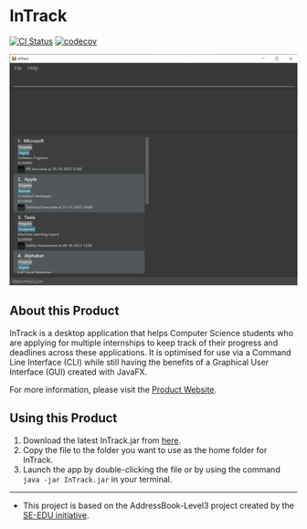 # InTrack

[![CI Status](https://github.com/AY2223S1-CS2103T-T11-2/tp/workflows/Java%20CI/badge.svg)](https://github.com/AY2223S1-CS2103T-T11-2/tp/actions)
[![codecov](https://codecov.io/gh/AY2223S1-CS2103T-T11-2/tp/branch/master/graph/badge.svg?token=2ONUW49TRR)](https://codecov.io/gh/AY2223S1-CS2103T-T11-2/tp)

![Ui](docs/images/Ui.png)

## About this Product

InTrack is a desktop application that helps Computer Science students who are applying for multiple internships to keep
track of their progress and deadlines across these applications. It is optimised for use via a Command Line Interface
(CLI) while still having the benefits of a Graphical User Interface (GUI) created with JavaFX.

For more information, please visit the [Product Website](https://ay2223s1-cs2103t-t11-2.github.io/tp/).

## Using this Product

1. Download the latest InTrack.jar from [here](https://github.com/AY2223S1-CS2103T-T11-2/tp/releases).
2. Copy the file to the folder you want to use as the home folder for InTrack. 
3. Launch the app by double-clicking the file or by using the command `java -jar InTrack.jar` in your terminal.

---
* This project is based on the AddressBook-Level3 project created by the [SE-EDU initiative](https://se-education.org).



